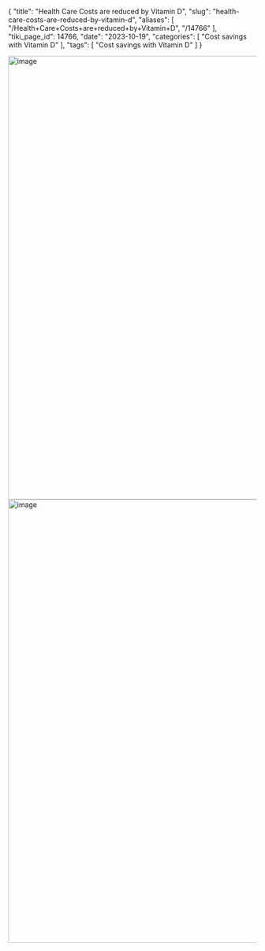{
    "title": "Health Care Costs are reduced by Vitamin D",
    "slug": "health-care-costs-are-reduced-by-vitamin-d",
    "aliases": [
        "/Health+Care+Costs+are+reduced+by+Vitamin+D",
        "/14766"
    ],
    "tiki_page_id": 14766,
    "date": "2023-10-19",
    "categories": [
        "Cost savings with Vitamin D"
    ],
    "tags": [
        "Cost savings with Vitamin D"
    ]
}


<img src="/attachments/d3.mock.jpg" alt="image" width="900">

<img src="/attachments/d3.mock.jpg" alt="image" width="900">